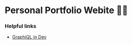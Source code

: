 # Personal Portfolio Webite 🤘🏻

### Helpful links
* [GraphiQL in Dev](http://localhost:8000/__graphql)